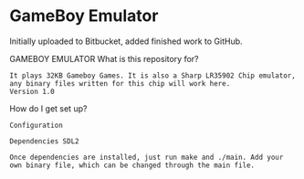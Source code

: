 # GameBoy Emulator
Initially uploaded to Bitbucket, added finished work to GitHub.

GAMEBOY EMULATOR
What is this repository for?

    It plays 32KB Gameboy Games. It is also a Sharp LR35902 Chip emulator, any binary files written for this chip will work here.
    Version 1.0

How do I get set up?

    Configuration

    Dependencies SDL2

    Once dependencies are installed, just run make and ./main. Add your own binary file, which can be changed through the main file.
